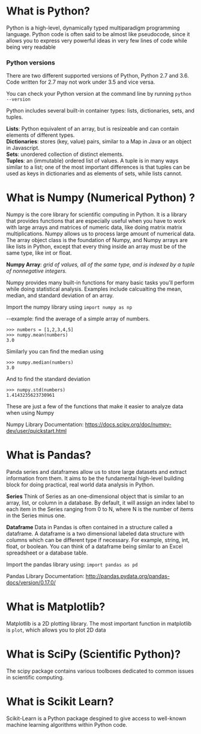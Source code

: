 # What is Python?

Python is a high-level, dynamically typed multiparadigm programming language. Python code is often said to be almost like pseudocode, since it allows you to express very powerful ideas in very few lines of code while being very readable

### Python versions
There are two different supported versions of Python, Python 2.7 and 3.6. Code written for 2.7 may not work under 3.5 and vice versa.

You can check your Python version at the command line by running ```python --version```

Python includes several built-in container types: lists, dictionaries, sets, and tuples.

**Lists**: Python equivalent of an array, but is resizeable and can contain elements of different types.  
**Dictionaries**: stores (key, value) pairs, similar to a Map in Java or an object in Javascript.   
**Sets**: unordered collection of distinct elements.  
**Tuples**: an (immutable) ordered list of values. A tuple is in many ways similar to a list; one of the most important differences is that tuples can be used as keys in dictionaries and as elements of sets, while lists cannot.  

# What is Numpy (Numerical Python) ?

Numpy is the core library for scientific computing in Python. It is a library that provides functions that are especially useful when you have to work with large arrays and matrices of numeric data, like doing matrix matrix multiplications. Numpy allows us to process large amount of numerical data. The array object class is the foundation of Numpy, and Numpy arrays are like lists in Python, except that every thing inside an array must be of the same type, like int or float.

**Numpy Array**: *grid of values, all of the same type, and is indexed by a tuple of nonnegative integers.*

Numpy provides many built-in functions for many basic tasks you'll perform while doing statistical analysis. Examples include calcualting the mean, median, and standard deviation of an array.

Import the numpy library using 
```import numpy as np```

--example: find the average of a simple array of numbers. 
```
>>> numbers = [1,2,3,4,5]
>>> numpy.mean(numbers)
3.0
```
Similarly you can find the median using 
```
>>> numpy.median(numbers)
3.0
```
And to find the standard deviation
```
>>> numpy.std(numbers)
1.4143235623730961
```
These are just a few of the functions that make it easier to analyze data when using Numpy

Numpy Library Documentation: https://docs.scipy.org/doc/numpy-dev/user/quickstart.html

# What is Pandas?

Panda series and dataframes allow us to store large datasets and extract information from them. It aims to be the fundamental high-level building block for doing practical, real world data analysis in Python.

**Series**
Think of Series as an one-dimensional object that is similar to an array, list, or column in a database. By default, it will assign an index label to each item in the Series ranging from 0 to N, where N is the number of items in the Series minus one.

**Dataframe** 
Data in Pandas is often contained in a structure called a dataframe. A dataframe is a two dimensional labeled data structure with columns which can be different type if necessary. For example, string, int, float, or boolean. You can think of a dataframe being similar to an Excel spreadsheet or a database table. 

 Import the pandas library using: 
 ```import pandas as pd```

Pandas Library Documentation: http://pandas.pydata.org/pandas-docs/version/0.17.0/

# What is Matplotlib?

Matplotlib is a 2D plotting library. The most important function in matplotlib is ```plot```, which allows you to plot 2D data

# What is SciPy (Scientific Python)?
The scipy  package contains various toolboxes dedicated to common issues in scientific computing.

# What is Scikit Learn?
Scikit-Learn is a Python package desgined to give access to well-known machine learning algorithms within Python code. 


